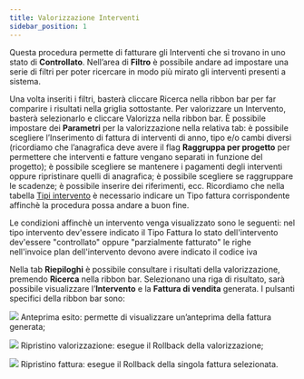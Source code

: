 ```yaml
---
title: Valorizzazione Interventi
sidebar_position: 1
---
```


Questa procedura permette di fatturare gli Interventi che si trovano in uno stato di **Controllato**. Nell’area di **Filtro** è possibile andare ad impostare una serie di filtri per poter ricercare in modo più mirato gli interventi presenti a sistema.

Una volta inseriti i filtri, basterà cliccare Ricerca nella ribbon bar per far comparire i risultati nella griglia sottostante. Per valorizzare un Intervento, basterà selezionarlo e cliccare Valorizza nella ribbon bar.
È possibile impostare dei **Parametri** per la valorizzazione nella relativa tab: è possibile scegliere l’Inserimento di fattura di interventi di anno, tipo e/o cambi diversi (ricordiamo che l’anagrafica deve avere il flag **Raggruppa per progetto** per permettere che interventi e fatture vengano separati in funzione del progetto); è possibile scegliere se mantenere i pagamenti degli interventi oppure ripristinare quelli di anagrafica; è possibile scegliere se raggruppare le scadenze; è possibile inserire dei riferimenti, ecc. 
Ricordiamo che nella tabella [Tipi intervento](/docs/configurations/tables/project-management/intervention-type/) è necessario indicare un Tipo fattura corrispondente affinchè la procedura possa andare a buon fine.

Le condizioni affinchè un intervento venga visualizzato sono le seguenti: 
    nel tipo intervento dev'essere indicato il Tipo Fattura
    lo stato dell'intervento dev'essere "controllato" oppure "parzialmente fatturato"
    le righe nell'invoice plan dell'intervento devono avere indicato il codice iva
    
Nella tab **Riepiloghi** è possibile consultare i risultati della valorizzazione, premendo **Ricerca** nella ribbon bar. Selezionano una riga di risultato, sarà possibile visualizzare l’**Intervento** e la **Fattura di vendita** generata. I pulsanti specifici della ribbon bar sono:

![](/img/neutral/common/preview.png) Anteprima esito: permette di visualizzare un’anteprima della fattura generata;

![](/img/neutral/common/execute-restore.png) Ripristino valorizzazione: esegue il Rollback della valorizzazione;

![](/img/neutral/common/rollback.png) Ripristino fattura: esegue il Rollback della singola fattura selezionata.
